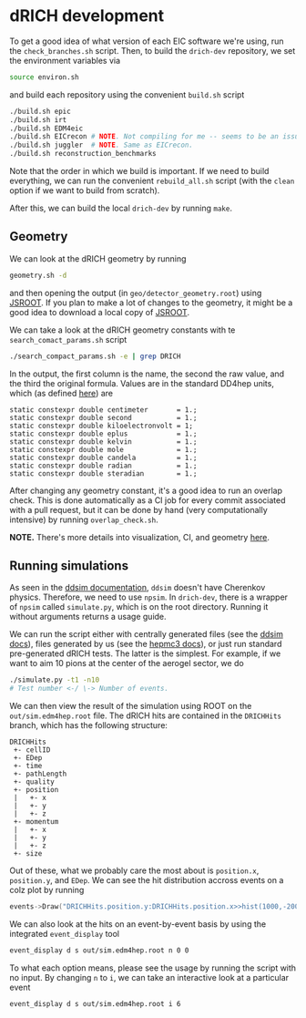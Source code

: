 # dRICH development
To get a good idea of what version of each EIC software we're using, run the `check_branches.sh` script. Then, to build the `drich-dev` repository, we set the environment variables via
```bash
source environ.sh
```
and build each repository using the convenient `build.sh` script
```bash
./build.sh epic
./build.sh irt
./build.sh EDM4eic
./build.sh EICrecon # NOTE. Not compiling for me -- seems to be an issue w/ EDM4eic.
./build.sh juggler  # NOTE. Same as EICrecon.
./build.sh reconstruction_benchmarks
```

Note that the order in which we build is important. If we need to build everything, we can run the convenient `rebuild_all.sh` script (with the `clean` option if we want to build from scratch).

After this, we can build the local `drich-dev` by running `make`.

## Geometry
We can look at the dRICH geometry by running
```bash
geometry.sh -d
```
and then opening the output (in `geo/detector_geometry.root`) using [JSROOT](https://root.cern/js/latest/). If you plan to make a lot of changes to the geometry, it might be a good idea to download a local copy of [JSROOT](https://github.com/root-project/jsroot/releases).

We can take a look at the dRICH geometry constants with te `search_comact_params.sh` script
```bash
./search_compact_params.sh -e | grep DRICH
```
In the output, the first column is the name, the second the raw value, and the third the original formula. Values are in the standard DD4hep units, which (as defined [here](https://dd4hep.web.cern.ch/dd4hep/usermanuals/DD4hepManual/DD4hepManualch2.html)) are
```
static constexpr double centimeter       = 1.;
static constexpr double second           = 1.;
static constexpr double kiloelectronvolt = 1;
static constexpr double eplus            = 1.;
static constexpr double kelvin           = 1.;
static constexpr double mole             = 1.;
static constexpr double candela          = 1.;
static constexpr double radian           = 1.;
static constexpr double steradian        = 1.;
```

After changing any geometry constant, it's a good idea to run an overlap check. This is done automatically as a CI job for every commit associated with a pull request, but it can be done by hand (very computationally intensive) by running `overlap_check.sh`.

**NOTE.** There's more details into visualization, CI, and geometry [here](https://github.com/eic/drich-dev/blob/main/doc/tutorials/2-geometry-code.md).

## Running simulations
As seen in the [ddsim documentation](ddsim.md), `ddsim` doesn't have Cherenkov physics. Therefore, we need to use `npsim`. In `drich-dev`, there is a wrapper of `npsim` called `simulate.py`, which is on the root directory. Running it without arguments returns a usage guide.

We can run the script either with centrally generated files (see the [ddsim docs](ddsim.md)), files generated by us (see the [hepmc3 docs](hepmc3.md)), or just run standard pre-generated dRICH tests. The latter is the simplest. For example, if we want to aim 10 pions at the center of the aerogel sector, we do
```bash
./simulate.py -t1 -n10
# Test number <-/ \-> Number of events.
```

We can then view the result of the simulation using ROOT on the `out/sim.edm4hep.root` file. The dRICH hits are contained in the `DRICHHits` branch, which has the following structure:
```
DRICHHits
 +- cellID
 +- EDep
 +- time
 +- pathLength
 +- quality
 +- position
 |   +- x
 |   +- y
 |   +- z
 +- momentum
 |   +- x
 |   +- y
 |   +- z
 +- size
```
Out of these, what we probably care the most about is `position.x`, `position.y`, and `EDep`. We can see the hit distribution accross events on a colz plot by running
```C++
events->Draw("DRICHHits.position.y:DRICHHits.position.x>>hist(1000,-2000,2000, 1000,-2000,2000)", "DRICHHits.EDep", "COLZ");
```

We can also look at the hits on an event-by-event basis by using the integrated `event_display` tool
```bash
event_display d s out/sim.edm4hep.root n 0 0
```
To what each option means, please see the usage by running the script with no input. By changing `n` to `i`, we can take an interactive look at a particular event
```bash
event_display d s out/sim.edm4hep.root i 6
```
